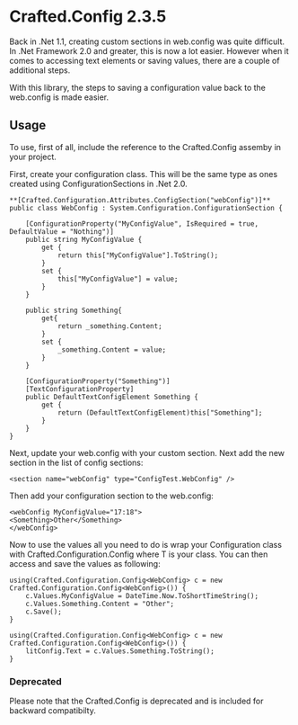 # Crafted.Config 2.3.5 #

Back in .Net 1.1, creating custom sections in web.config was quite difficult. In .Net Framework 2.0 and greater, this is now a lot easier.
However when it comes to accessing text elements or saving values, there are a couple of additional steps.

With this library, the steps to saving a configuration value back to the web.config is made easier.

## Usage ##

To use, first of all, include the reference to the Crafted.Config assemby in your project.

First, create your configuration class. This will be the same type as ones created using ConfigurationSections in .Net 2.0. 

```  
**[Crafted.Configuration.Attributes.ConfigSection("webConfig")]**  
public class WebConfig : System.Configuration.ConfigurationSection {

	[ConfigurationProperty("MyConfigValue", IsRequired = true, DefaultValue = "Nothing")]
	public string MyConfigValue {
		get {
			return this["MyConfigValue"].ToString();
		}
		set {
			this["MyConfigValue"] = value;
		}
	}

	public string Something{
		get{
			return _something.Content;
		}
		set {
			_something.Content = value;
		}
	}

	[ConfigurationProperty("Something")]
	[TextConfigurationProperty]
	public DefaultTextConfigElement Something {
		get {
			return (DefaultTextConfigElement)this["Something"];
		}
	}
}  
```

Next, update your web.config with your custom section. Next add the new section in the list of config sections:  

```
<section name="webConfig" type="ConfigTest.WebConfig" />
```

Then add your configuration section to the web.config:

```
<webConfig MyConfigValue="17:18">  
<Something>Other</Something>  
</webConfig>  
```

Now to use the values all you need to do is wrap your Configuration class with Crafted.Configuration.Config<T> where T is your class. You can then access and save the values as following:

```  
using(Crafted.Configuration.Config<WebConfig> c = new Crafted.Configuration.Config<WebConfig>()) {  
    c.Values.MyConfigValue = DateTime.Now.ToShortTimeString();  
    c.Values.Something.Content = "Other";  
    c.Save();  
}

using(Crafted.Configuration.Config<WebConfig> c = new Crafted.Configuration.Config<WebConfig>()) {  
    litConfig.Text = c.Values.Something.ToString();  
}  
```

### Deprecated ###
Please note that the Crafted.Config is deprecated and is included for backward compatibilty.